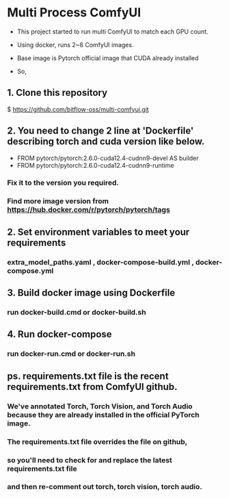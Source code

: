 # Multi Process ComfyUI

- This project started to run multi ComfyUI to match each GPU count.
- Using docker, runs 2~8 ComfyUI images.
- Base image is Pytorch official image that CUDA already installed

- So, 

## 1. Clone this repository
$ https://github.com/bitflow-oss/multi-comfyui.git

## 2. You need to change 2 line at 'Dockerfile' describing torch and cuda version like below.

- FROM pytorch/pytorch:2.6.0-cuda12.4-cudnn9-devel AS builder
- FROM pytorch/pytorch:2.6.0-cuda12.4-cudnn9-runtime

### Fix it to the version you required. 
### Find more image version from https://hub.docker.com/r/pytorch/pytorch/tags

## 2. Set environment variables to meet your requirements
### extra_model_paths.yaml , docker-compose-build.yml , docker-compose.yml

## 3. Build docker image using Dockerfile
### run docker-build.cmd or docker-build.sh

## 4. Run docker-compose
### run docker-run.cmd or docker-run.sh

## ps. requirements.txt file is the recent requirements.txt from ComfyUI github.
### We've annotated Torch, Torch Vision, and Torch Audio because they are already installed in the official PyTorch image.
### The requirements.txt file overrides the file on github, 
### so you'll need to check for and replace the latest requirements.txt file 
### and then re-comment out torch, torch vision, torch audio.
